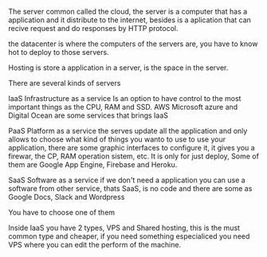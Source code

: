 The server common called the cloud, the server is a computer that has a application and it distribute to the internet, besides is a aplication that can recive request and do responses by HTTP protocol.

the datacenter is where the computers of the servers are, you have to know hot to deploy to those servers. 

Hosting is store a application in a server, is the space in the server.

There are several kinds of servers

IaaS Infrastructure as a service Is an option to have control to the most important things as the CPU, RAM and SSD. AWS Microsoft azure and Digital Ocean are some services that brings IaaS

PaaS Platform as a service the serves update all the application and only allows to choose what kind of things you wanto to use to use your application, there are some graphic interfaces to configure it, it gives you a firewar, the CP, RAM operation sistem, etc. It is only for just deploy, Some of them are Google App Engine, Firebase and Heroku.

SaaS Software as a service if we don't need a application you can use a software from other service, thats SaaS, is no code and there are some as Google Docs, Slack and Wordpress

You have to choose one of them


Inside IaaS you have 2 types, VPS and Shared hosting, this is the must common type and cheaper, if you need something especialiced you need VPS where you can edit the perform of the machine.